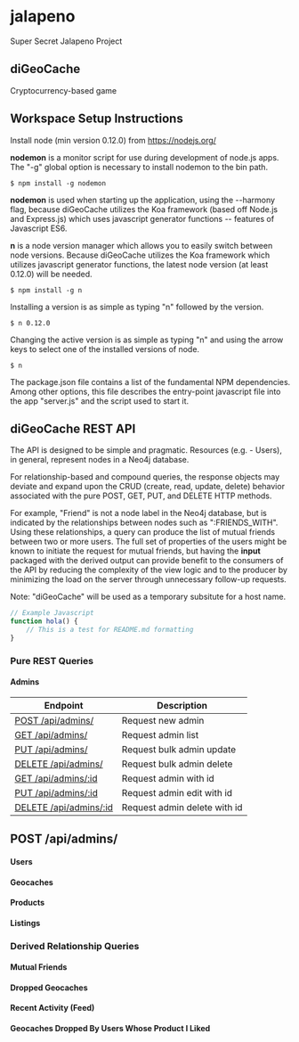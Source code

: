 # jalapeno
Super Secret Jalapeno Project

## diGeoCache

Cryptocurrency-based game

## Workspace Setup Instructions

Install node (min version 0.12.0) from https://nodejs.org/

__nodemon__ is a monitor script for use during development of node.js apps. The "-g" global option is necessary to install nodemon to the bin path.

```
$ npm install -g nodemon
```

__nodemon__ is used when starting up the application, using the --harmony flag, because diGeoCache utilizes the Koa framework (based off Node.js and Express.js) which uses javascript generator functions -- features of Javascript ES6.

__n__ is a node version manager which allows you to easily switch between node versions.  Because diGeoCache utilizes the Koa framework which utilizes javascript generator functions, the latest node version (at least 0.12.0) will be needed.

```
$ npm install -g n
```

Installing a version is as simple as typing "n" followed by the version.

```
$ n 0.12.0
```
Changing the active version is as simple as typing "n" and using the arrow keys to select one of the installed versions of node.

```
$ n
```

The package.json file contains a list of the fundamental NPM dependencies.  Among other options, this file describes the entry-point javascript file into the app "server.js" and the script used to start it.

## diGeoCache REST API

The API is designed to be simple and pragmatic.  Resources (e.g. - Users), in general, represent nodes in a Neo4j database.  

For relationship-based and compound queries, the response objects may deviate and expand upon the CRUD (create, read, update, delete) behavior associated with the pure POST, GET, PUT, and DELETE HTTP methods.


For example, "Friend" is not a node label in the Neo4j database, but is indicated by the relationships between nodes such as ":FRIENDS_WITH".  Using these relationships, a query can produce the list of mutual friends between two or more users.  The full set of properties of the users might be known to initiate the request for mutual friends, but having the __input__ packaged with the derived output can provide benefit to the consumers of the API by reducing the complexity of the view logic and to the producer by minimizing the load on the server through unnecessary follow-up requests.

Note: "diGeoCache" will be used as a temporary subsitute for a host name.

```js
// Example Javascript
function hola() {
	// This is a test for README.md formatting
}
```

### Pure REST Queries

#### Admins

| Endpoint | Description |
| ---- | --------------- |
| [POST /api/admins/](#post-admins) | Request new admin
| [GET /api/admins/](#get-admins) | Request admin list |
| [PUT /api/admins/](#put-admins) | Request bulk admin update  |
| [DELETE /api/admins/](#delete-admins) | Request bulk admin delete |
| [GET /api/admins/:id](#get-admins-id) | Request admin with id |
| [PUT /api/admins/:id](#put-admins-id) | Request admin edit with id |
| [DELETE /api/admins/:id](#delete-admins-id) | Request admin delete with id |

## POST /api/admins/

#### Users

#### Geocaches

#### Products

#### Listings

### Derived Relationship Queries

#### Mutual Friends

#### Dropped Geocaches

#### Recent Activity (Feed)

#### Geocaches Dropped By Users Whose Product I Liked
